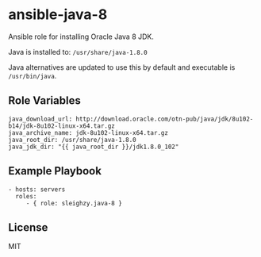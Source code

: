 # ansible-java-8


Ansible role for installing Oracle Java 8 JDK.

Java is installed to: `/usr/share/java-1.8.0`

Java alternatives are updated to use this by default and executable is `/usr/bin/java`.

## Role Variables

    java_download_url: http://download.oracle.com/otn-pub/java/jdk/8u102-b14/jdk-8u102-linux-x64.tar.gz
    java_archive_name: jdk-8u102-linux-x64.tar.gz
    java_root_dir: /usr/share/java-1.8.0
    java_jdk_dir: "{{ java_root_dir }}/jdk1.8.0_102"


## Example Playbook

    - hosts: servers
      roles:
         - { role: sleighzy.java-8 }

## License

MIT
